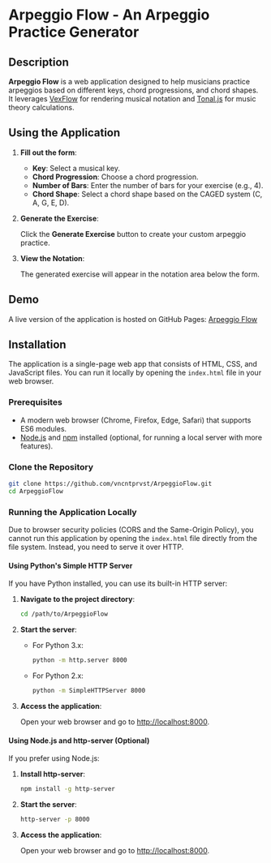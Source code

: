 # Arpeggio Flow - An Arpeggio Practice Generator

## Description

**Arpeggio Flow** is a web application designed to help musicians practice arpeggios based on different keys, chord progressions, and chord shapes. It leverages [VexFlow](https://www.vexflow.com/) for rendering musical notation and [Tonal.js](https://github.com/tonaljs/tonal) for music theory calculations.

## Using the Application

1. **Fill out the form**:

   - **Key**: Select a musical key.
   - **Chord Progression**: Choose a chord progression.
   - **Number of Bars**: Enter the number of bars for your exercise (e.g., 4).
   - **Chord Shape**: Select a chord shape based on the CAGED system (C, A, G, E, D).

2. **Generate the Exercise**:

   Click the **Generate Exercise** button to create your custom arpeggio practice.

3. **View the Notation**:

   The generated exercise will appear in the notation area below the form.

## Demo

A live version of the application is hosted on GitHub Pages: [Arpeggio Flow](https://vncntprvst.github.io/ArpeggioFlow/)  

## Installation
The application is a single-page web app that consists of HTML, CSS, and JavaScript files. You can run it locally by opening the `index.html` file in your web browser.  

### Prerequisites

- A modern web browser (Chrome, Firefox, Edge, Safari) that supports ES6 modules.
- [Node.js](https://nodejs.org/) and [npm](https://www.npmjs.com/) installed (optional, for running a local server with more features).

### Clone the Repository

```bash
git clone https://github.com/vncntprvst/ArpeggioFlow.git
cd ArpeggioFlow
```

### Running the Application Locally

Due to browser security policies (CORS and the Same-Origin Policy), you cannot run this application by opening the `index.html` file directly from the file system. Instead, you need to serve it over HTTP.

#### Using Python's Simple HTTP Server

If you have Python installed, you can use its built-in HTTP server:

1. **Navigate to the project directory**:

   ```bash
   cd /path/to/ArpeggioFlow
   ```

2. **Start the server**:

   - For Python 3.x:

     ```bash
     python -m http.server 8000
     ```

   - For Python 2.x:

     ```bash
     python -m SimpleHTTPServer 8000
     ```

3. **Access the application**:

   Open your web browser and go to [http://localhost:8000](http://localhost:8000).

#### Using Node.js and http-server (Optional)

If you prefer using Node.js:

1. **Install http-server**:

   ```bash
   npm install -g http-server
   ```

2. **Start the server**:

   ```bash
   http-server -p 8000
   ```

3. **Access the application**:

   Open your web browser and go to [http://localhost:8000](http://localhost:8000).
